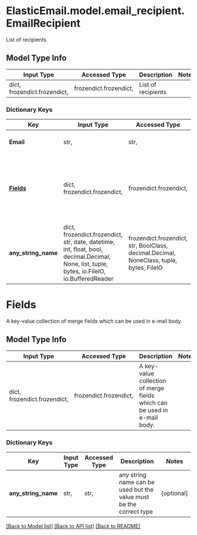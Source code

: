 # ElasticEmail.model.email_recipient.EmailRecipient

List of recipients

## Model Type Info
Input Type | Accessed Type | Description | Notes
------------ | ------------- | ------------- | -------------
dict, frozendict.frozendict,  | frozendict.frozendict,  | List of recipients | 

### Dictionary Keys
Key | Input Type | Accessed Type | Description | Notes
------------ | ------------- | ------------- | ------------- | -------------
**Email** | str,  | str,  | Proper email address. | 
**[Fields](#Fields)** | dict, frozendict.frozendict,  | frozendict.frozendict,  | A key-value collection of merge fields which can be used in e-mail body. | [optional] 
**any_string_name** | dict, frozendict.frozendict, str, date, datetime, int, float, bool, decimal.Decimal, None, list, tuple, bytes, io.FileIO, io.BufferedReader | frozendict.frozendict, str, BoolClass, decimal.Decimal, NoneClass, tuple, bytes, FileIO | any string name can be used but the value must be the correct type | [optional]

# Fields

A key-value collection of merge fields which can be used in e-mail body.

## Model Type Info
Input Type | Accessed Type | Description | Notes
------------ | ------------- | ------------- | -------------
dict, frozendict.frozendict,  | frozendict.frozendict,  | A key-value collection of merge fields which can be used in e-mail body. | 

### Dictionary Keys
Key | Input Type | Accessed Type | Description | Notes
------------ | ------------- | ------------- | ------------- | -------------
**any_string_name** | str,  | str,  | any string name can be used but the value must be the correct type | [optional] 

[[Back to Model list]](../../README.md#documentation-for-models) [[Back to API list]](../../README.md#documentation-for-api-endpoints) [[Back to README]](../../README.md)

